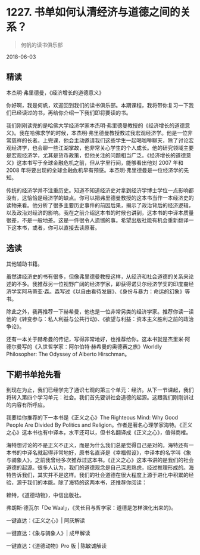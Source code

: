 # 1227. 书单如何认清经济与道德之间的关系？

> 何帆的读书俱乐部

2018-06-03

## 精读

本杰明·弗里德曼，《经济增长的道德意义》

你好啊，我是何帆，欢迎回到我们的读书俱乐部。本期课程，我将带你复习一下我们已经读过的书，再给你介绍一下我们即将要读的书。

我们刚刚读完的是哈佛大学经济学家本杰明·弗里德曼教授的《经济增长的道德意义》。我在哈佛求学的时候，本杰明·弗里德曼教授教过我宏观经济学。他是一位非常慈祥的长者。上完课，他会主动邀请我们这些学生一起喝咖啡聊天，除了讨论宏观经济学，也会聊一些江湖掌故，他非常关心学生的个人成长。他的研究领域主要是宏观经济学，尤其是货币政策，但他关注的问题相当广泛。《经济增长的道德意义》这本书写于全球金融危机之前，但从字里行间，能够看出他对 2007 年和 2008 年将要出现的全球金融危机早有预感。本杰明·弗里德曼是一位经济学的先知。

传统的经济学并不注重历史。知道不知道经济史对拿到经济学博士学位一点影响都没有，这恰恰是经济学的缺点。你可以把弗里德曼教授的这本书当作一本经济史的读物来看。他分析了很多主要历史事件的前因后果，揭示了政治背后的经济逻辑，以及政治对经济的影响。我在之前介绍这本书的时候也讲到，这本书的中译本质量很差，不是一般地差。这是一件很令人遗憾的事。希望出版社能有机会重新翻译一下这本书，或者，你可以直接去读原著。

## 选读

其他辅助书籍。

虽然讲经济史的书有很多，但像弗里德曼教授这样，从经济和社会道德的关系来论述的不多。我推荐另一位视野广阔的经济学家，即获得诺贝尔经济学奖的印度裔经济学奖阿马蒂亚·森。森写过《以自由看待发展》、《身份与暴力：命运的幻象》等书。

除此之外，我再推荐一下赫希曼，他也是一位非常另类的经济学家。推荐你读一读他的《转变参与：私人利益与公共行动》、《欲望与利益：资本主义胜利之前的政治争论》。

还有一本关于赫希曼的传记，写得非常地好，也推荐给你。这本书就是杰里米·阿德尔曼写的《入世哲学家：阿尔伯特·赫希曼的奥德赛之旅》Worldly Philosopher: The Odyssey of Alberto Hirschman。

## 下期书单抢先看

到现在为止，我们已经学完了通识七观的第三个单元：经济。从下一节课起，我们将转入第四个学习单元：社会。我们首先要讲社会道德的起源。这跟我们刚刚讲过的内容有所呼应。

我要给你推荐的下一本书是《正义之心》The Righteous Mind: Why Good People Are Divided By Politics and Religion。作者是著名心理学家海特。《正义之心》这本书也有中译本，水平还可以，但书名翻译成《正义之心》，值得商榷。

海特想讨论的不是正义不正义，而是为什么我们总是觉得自己是对的。海特还有一本书的中译名就起得非常地好，原书名直译是《幸福假设》，中译本的名字叫《象与骑象人》，之前我曾经多次推荐过这本书。《正义之心》这本书讲的是我们的社会道德的起源。很多人认为，我们的道德观念是自己深思熟虑，经过推理形成的。海特告诉我们，其实并不是这样。我们的社会道德在很大程度上源于进化中积累的经验，源于我们的本能。除了海特的这两本书，还推荐你阅读：

赖特，《道德动物》，中信出版社。

弗朗斯·德瓦尔「De Waal」，《灵长目与哲学家：道德是怎样演化出来的》。

一键直达：《正义之心》| 阿灰解读

一键直达：《象与骑象人》| 成甲解读

一键直达：《道德动物》Pro 版 | 陈敏诚解读


